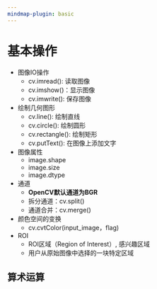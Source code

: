 ```yaml
---
mindmap-plugin: basic
---
```

# 基本操作
- 图像IO操作
	- cv.imread(): 读取图像
	- cv.imshow()：显示图像
	- cv.imwrite(): 保存图像
- 绘制几何图形
	- cv.line(): 绘制直线
	- cv.circle(): 绘制圆形
	- cv.rectangle(): 绘制矩形
	- cv.putText(): 在图像上添加文字
- 图像属性
	- image.shape
	- image.size
	- image.dtype
- 通道
	- **OpenCV默认通道为BGR**
	- 拆分通道：cv.split()
	- 通道合并：cv.merge()
- 颜色空间的变换
	- cv.cvtColor(input_image，flag)
- ROI
	- ROI区域（Region of Interest）, 感兴趣区域
	- 用户从原始图像中选择的一块特定区域

## 算术运算

